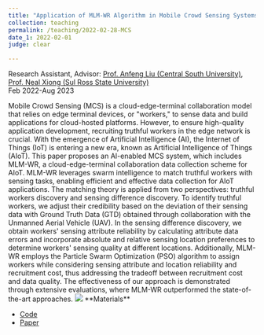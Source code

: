 ```yaml
---
title: "Application of MLM-WR Algorithm in Mobile Crowd Sensing Systems"
collection: teaching
permalink: /teaching/2022-02-28-MCS
date_1: 2022-02-01
judge: clear

---
```

<p>Research Assistant, Advisor: <a href="https://faculty.csu.edu.cn/liuanfeng/en/index.htm">Prof. Anfeng Liu (Central South University)</a>, <a href="https://srinfo.sulross.edu/fs/1448">Prof. Neal Xiong (Sul Ross State University)</a> <br>Feb 2022-Aug 2023</p>
Mobile Crowd Sensing (MCS) is a cloud-edge-terminal collaboration model that relies on edge terminal devices, or "workers," to sense data and build applications for cloud-hosted platforms. However, to ensure high-quality application development, recruiting truthful workers in the edge network is crucial. With the emergence of Artificial Intelligence (AI), the Internet of Things (IoT) is entering a new era, known as Artificial Intelligence of Things (AIoT). This paper proposes an AI-enabled MCS system, which includes MLM-WR, a cloud-edge-terminal collaboration data collection scheme for AIoT. MLM-WR leverages swarm intelligence to match truthful workers with sensing tasks, enabling efficient and effective data collection for AIoT applications. The matching theory is applied from two perspectives: truthful workers discovery and sensing difference discovery. To identify truthful workers, we adjust their credibility based on the deviation of their sensing data with Ground Truth Data (GTD) obtained through collaboration with the Unmanned Aerial Vehicle (UAV). In the sensing difference discovery, we obtain workers' sensing attribute reliability by calculating attribute data errors and incorporate absolute and relative sensing location preferences to determine workers' sensing quality at different locations. Additionally, MLM-WR employs the Particle Swarm Optimization (PSO) algorithm to assign workers while considering sensing attribute and location reliability and recruitment cost, thus addressing the tradeoff between recruitment cost and data quality. The effectiveness of our approach is demonstrated through extensive evaluations, where MLM-WR outperformed the state-of-the-art approaches.

<img src='/images/MCS.png'>
**Materials**
<ul>
<li><a href="https://github.com/JhengLu/MLM-WR">Code</a></li>
<li><a href="https://ieeexplore.ieee.org/document/10234647">Paper</a></li> 
</ul>

